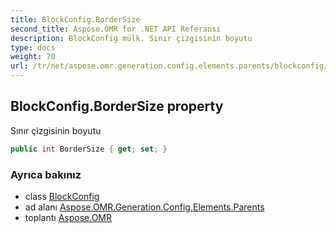 ```yaml
---
title: BlockConfig.BorderSize
second_title: Aspose.OMR for .NET API Referansı
description: BlockConfig mülk. Sınır çizgisinin boyutu
type: docs
weight: 70
url: /tr/net/aspose.omr.generation.config.elements.parents/blockconfig/bordersize/
---
```

## BlockConfig.BorderSize property

Sınır çizgisinin boyutu

```csharp
public int BorderSize { get; set; }
```

### Ayrıca bakınız

* class [BlockConfig](../)
* ad alanı [Aspose.OMR.Generation.Config.Elements.Parents](../../blockconfig/)
* toplantı [Aspose.OMR](../../../)


